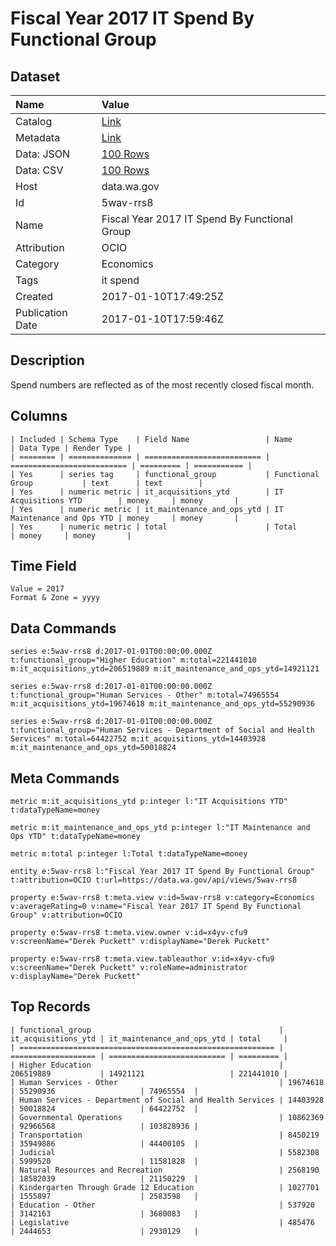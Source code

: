 # Fiscal Year 2017 IT Spend By Functional Group

## Dataset

| Name | Value |
| :--- | :---- |
| Catalog | [Link](https://catalog.data.gov/dataset/fiscal-year-2017-it-spend-by-functional-group) |
| Metadata | [Link](https://data.wa.gov/api/views/5wav-rrs8) |
| Data: JSON | [100 Rows](https://data.wa.gov/api/views/5wav-rrs8/rows.json?max_rows=100) |
| Data: CSV | [100 Rows](https://data.wa.gov/api/views/5wav-rrs8/rows.csv?max_rows=100) |
| Host | data.wa.gov |
| Id | 5wav-rrs8 |
| Name | Fiscal Year 2017 IT Spend By Functional Group |
| Attribution | OCIO |
| Category | Economics |
| Tags | it spend |
| Created | 2017-01-10T17:49:25Z |
| Publication Date | 2017-01-10T17:59:46Z |

## Description

Spend numbers are reflected as of the most recently closed fiscal month.

## Columns

```ls
| Included | Schema Type    | Field Name                 | Name                       | Data Type | Render Type |
| ======== | ============== | ========================== | ========================== | ========= | =========== |
| Yes      | series tag     | functional_group           | Functional Group           | text      | text        |
| Yes      | numeric metric | it_acquisitions_ytd        | IT Acquisitions YTD        | money     | money       |
| Yes      | numeric metric | it_maintenance_and_ops_ytd | IT Maintenance and Ops YTD | money     | money       |
| Yes      | numeric metric | total                      | Total                      | money     | money       |
```

## Time Field

```ls
Value = 2017
Format & Zone = yyyy
```

## Data Commands

```ls
series e:5wav-rrs8 d:2017-01-01T00:00:00.000Z t:functional_group="Higher Education" m:total=221441010 m:it_acquisitions_ytd=206519889 m:it_maintenance_and_ops_ytd=14921121

series e:5wav-rrs8 d:2017-01-01T00:00:00.000Z t:functional_group="Human Services - Other" m:total=74965554 m:it_acquisitions_ytd=19674618 m:it_maintenance_and_ops_ytd=55290936

series e:5wav-rrs8 d:2017-01-01T00:00:00.000Z t:functional_group="Human Services - Department of Social and Health Services" m:total=64422752 m:it_acquisitions_ytd=14403928 m:it_maintenance_and_ops_ytd=50018824
```

## Meta Commands

```ls
metric m:it_acquisitions_ytd p:integer l:"IT Acquisitions YTD" t:dataTypeName=money

metric m:it_maintenance_and_ops_ytd p:integer l:"IT Maintenance and Ops YTD" t:dataTypeName=money

metric m:total p:integer l:Total t:dataTypeName=money

entity e:5wav-rrs8 l:"Fiscal Year 2017 IT Spend By Functional Group" t:attribution=OCIO t:url=https://data.wa.gov/api/views/5wav-rrs8

property e:5wav-rrs8 t:meta.view v:id=5wav-rrs8 v:category=Economics v:averageRating=0 v:name="Fiscal Year 2017 IT Spend By Functional Group" v:attribution=OCIO

property e:5wav-rrs8 t:meta.view.owner v:id=x4yv-cfu9 v:screenName="Derek Puckett" v:displayName="Derek Puckett"

property e:5wav-rrs8 t:meta.view.tableauthor v:id=x4yv-cfu9 v:screenName="Derek Puckett" v:roleName=administrator v:displayName="Derek Puckett"
```

## Top Records

```ls
| functional_group                                          | it_acquisitions_ytd | it_maintenance_and_ops_ytd | total     | 
| ========================================================= | =================== | ========================== | ========= | 
| Higher Education                                          | 206519889           | 14921121                   | 221441010 | 
| Human Services - Other                                    | 19674618            | 55290936                   | 74965554  | 
| Human Services - Department of Social and Health Services | 14403928            | 50018824                   | 64422752  | 
| Governmental Operations                                   | 10862369            | 92966568                   | 103828936 | 
| Transportation                                            | 8450219             | 35949886                   | 44400105  | 
| Judicial                                                  | 5582308             | 5999520                    | 11581828  | 
| Natural Resources and Recreation                          | 2568190             | 18582039                   | 21150229  | 
| Kindergarten Through Grade 12 Education                   | 1027701             | 1555897                    | 2583598   | 
| Education - Other                                         | 537920              | 3142163                    | 3680083   | 
| Legislative                                               | 485476              | 2444653                    | 2930129   | 
```